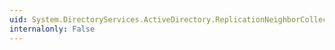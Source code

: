 ```yaml
---
uid: System.DirectoryServices.ActiveDirectory.ReplicationNeighborCollection.IndexOf(System.DirectoryServices.ActiveDirectory.ReplicationNeighbor)
internalonly: False
---
```

